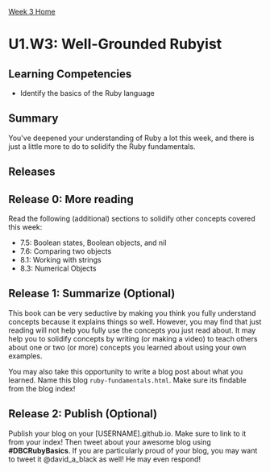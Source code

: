 [Week 3 Home](../../)

# U1.W3: Well-Grounded Rubyist

## Learning Competencies
- Identify the basics of the Ruby language


## Summary

You've deepened your understanding of Ruby a lot this week, and there is just a little more to do to solidify the Ruby fundamentals.

## Releases

## Release 0: More reading
Read the following (additional) sections to solidify other concepts covered this week:
- 7.5: Boolean states, Boolean objects, and nil
- 7.6: Comparing two objects
- 8.1: Working with strings
- 8.3: Numerical Objects

## Release 1: Summarize (Optional)
This book can be very seductive by making you think you fully understand concepts because it explains things so well. However, you may find that just reading will not help you fully use the concepts you just read about. It may help you to solidify concepts by writing (or making a video) to teach others about one or two (or more) concepts you learned about using your own examples.

You may also take this opportunity to write a blog post about what you learned. Name this blog `ruby-fundamentals.html`. Make sure its findable from the blog index!

## Release 2: Publish (Optional)
Publish your blog on your [USERNAME].github.io. Make sure to link to it from your index! Then tweet about your awesome blog using **#DBCRubyBasics**. If you are particularly proud of your blog, you may want to tweet it @david_a_black as well! He may even respond!
